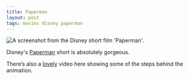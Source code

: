 ```yaml
---
title: Paperman
layout: post
tags: movies disney paperman
---
```


<div class="lightbox">
	<img src="{{ site.baseurl }}/resources/posts/2013-01-30-paperman/screen.jpg" alt="A screenshot from the Disney short film 'Paperman'."/>
</div>

Disney's [Paperman](https://en.wikipedia.org/wiki/Paperman) short is absolutely gorgeous.

There’s also a [lovely](https://www.youtube.com/watch?v=TZJLtujW6FY) video here showing some of the steps behind the animation.
